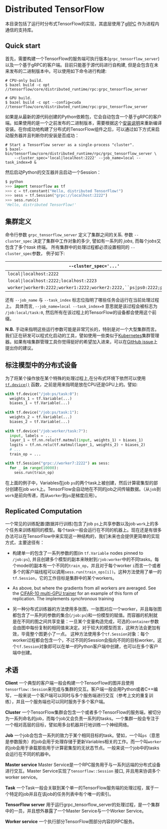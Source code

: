 
# Distributed TensorFlow

本目录包括了运行时分布式TensorFlow的实现，其底层使用了[gRPC](http://grpc.io) 作为进程内通信的支持库。

## Quick start

首先，需要构建一个TensorFlow的服务端可执行版本(`grpc_tensorflow_server`) 以及一个基于gRPC的客户端。目前只能基于源代码进行自构建, 但是会包含在未来发布的二进制版本中。可以使用如下命令进行构建:

```shell
# CPU-only build.
$ bazel build -c opt //tensorflow/core/distributed_runtime/rpc:grpc_tensorflow_server

# GPU build.
$ bazel build -c opt --config=cuda //tensorflow/core/distributed_runtime/rpc:grpc_tensorflow_server
```

如果是从最新的源代码创建的Python依赖包，它会自动包含一个基于gRPC的客户端。如果使用的是一个之前发布的二进制版本，需要根据这个[安装说明](https://www.tensorflow.org/versions/master/get_started/os_setup.html#create-the-pip-package-and-install)来重新编译安装。在你成功地构建了分布式的TensorFlow组件之后，可以通过如下方式来启动服务器并且判断你的安装是否成功：

```shell
# Start a TensorFlow server as a single-process "cluster".
$ bazel-bin/tensorflow/core/distributed_runtime/rpc/grpc_tensorflow_server \
    --cluster_spec='local|localhost:2222' --job_name=local --task_index=0 &
```

然后启动Python的交互器并且启动一个Session：

```python
$ python
>>> import tensorflow as tf
>>> c = tf.constant("Hello, distributed TensorFlow!")
>>> sess = tf.Session("grpc://localhost:2222")
>>> sess.run(c)
'Hello, distributed TensorFlow!'
```

## 集群定义

命令行参数 `grpc_tensorflow_server` 定义了集群之间的关系. 参数 `--cluster_spec` 决定了集群中工作对象的多少, 譬如有一系列的 *jobs*, 而每个*jobs*又包含了多个*task* 终端。 所有集群中的处理过程都必须设置相同的 `--cluster_spec`参数， 例子如下:

| `--cluster_spec='...'`                   | Available tasks                          |
| ---------------------------------------- | ---------------------------------------- |
| `local\|localhost:2222`                  | `/job:local/task:0`                      |
| `local\|localhost:2222;localhost:2223`   | `/job:local/task:0``/job:local/task:1`   |
| `worker\|worker0:2222;worker1:2222;worker2:2222,``ps\|ps0:2222;ps1:2222` | `/job:worker/task:0``/job:worker/task:1``/job:worker/task:2``/job:ps/task:0``/job:ps/task:1` |

还有 `--job_name` 与 `--task_index` 标志位指明了哪些任务会运行在当前处理过程上。 具体而言,
`--job_name=local --task_index=0` 意思就是该过程会被标志为
`/job:local/task:0`, 然后所有在该过程上的TensorFlow的设备都会使用这个前缀。

**N.B.** 
手动来指明这些运行参数可能是非常冗长的，特别是对一个大型集群而言。我们正在研发可以程式化启动的工具，譬如使用一些类似于[Kubernetes](http://kubernetes.io)集群管理器。如果有啥集群管理工具你觉得挺好的希望加入进来，可以在[GitHub issue](https://github.com/tensorflow/tensorflow/issues)上提出你的建议。

## 标注模型中的分布式设备

为了将某个操作放在某个特殊的处理过程上,在分布式环境下依然可以使用
[`tf.device()`](https://www.tensorflow.org/versions/master/api_docs/python/framework.html#device)
函数，之前是用来指明是放在CPU还是GPU上的。譬如:

```python
with tf.device("/job:ps/task:0"):
  weights_1 = tf.Variable(...)
  biases_1 = tf.Variable(...)
  
with tf.device("/job:ps/task:1"):
  weights_2 = tf.Variable(...)
  biases_2 = tf.Variable(...)
  
with tf.device("/job:worker/task:7"):
  input, labels = ...
  layer_1 = tf.nn.relu(tf.matmul(input, weights_1) + biases_1)
  logits = tf.nn.relu(tf.matmul(layer_1, weights_2) + biases_2)
  # ...
  train_op = ...

with tf.Session("grpc://worker7:2222") as sess:
  for _ in range(10000):
    sess.run(train_op)
```
在上面的例子中，Variables在job `ps`的两个task上被创建，然后计算密集型的部分创建在job `work`上。TensorFlow会自动地在不同的job之间传输数据。（从`job`到`work`是前向传递，而从`worker`到`ps`是梯度应用）。


## Replicated Computation
一个常见的训练配置(数据并行训练)包含了job `ps`上共享参数以及job `work`上的多个任务来训练相同的模型。每个task一般会运行在不同的机器上。现在还是有很多办法可以在TensorFlow中来实现这一种结构的，我们未来也会提供更简单的实现方式，主要途径有：

* 构建单一的包含了一系列参数的图(in `tf.Variable` nodes pinned to `/job:ps`), 并且创建多个模型的副本来映射到`/job:worker`中的不同tasks。每个model的副本有一个不同的`train_op`，并且对于每个worker `i`而言一个或者多个的客户端线程可以调用`sess.run(train_ops[i])`。这种方法使用了单一的`tf.Session`，它的工作目标是集群中的某个workers。
  
  
* As above, but where the gradients from all workers are averaged. See the
  [CIFAR-10 multi-GPU trainer](https://www.tensorflow.org/code/tensorflow/models/image/cifar10/cifar10_multi_gpu_train.py)
  for an example of this form of replication. The implements *synchronous* training
  
* 另一种分布式训练器的方法使用多张图，一张图对应一个worker，并且每张图都包含了一系列的参数的集合(`/job:ps`)和一份模型的赋值。而容器的机制就是在不同的图之间共享变量：一旦某个变量构造完成，可选的`container`参数会由图中每份复制的相同值来决定。对于较大的模型而言，这种方法会更加有效，毕竟整个图更小了一点。
这种方法使用多个`tf.Session`对象：每个worker过程都会包含一个，不过不同的Session会指向不同的目标worker。这个`tf.Session`对象即可以在单一的Python客户端中创建，也可以在多个客户端中创建。

## 术语

**Client**
一个典型的客户端一般会构建一个TensorFlow的图并且使用`tensorflow::Session`来完成与集群的交互。客户端一般会用Python或者C++编写，一般来说一个客户端可以同时与多个服务端进行交互（参考上文的重复训练），并且一个服务端也可以同时服务于多个客户端。

**Cluster**
一个TensorFlow集群会包含一个或者多个TensorFlow的服务端，被切分为一系列命名的job，而每个job又会负责一系列的tasks。一个集群一般会专注于一个相对高层的目标，譬如用多台机器并行地训练一个神经网络。

**Job**
一个job会包含一系列的致力于某个相同目标的task。譬如，一个叫`ps`（意思是参数服务）的job会用于处理存储于更新Variables相关的工作。而一个叫`worker`的job会用于承载那些用于计算密集型的无状态节点。一般来说一个job中的tasks会运行在不同的机器中。


**Master service**
Master Service是一个RPC服务用于与一系列远端的分布式设备进行交互。Master Service实现了`tensorflow::Session` 接口, 并且用来协调多个worker service。

**Task**
一个Task一般会关联到某个单一的TensorFlow服务端的处理过程，属于一个特定的job并且在该job的任务列表中有个唯一的索引。

**TensorFlow server**
用于运行grpc_tensorflow_server的处理过程，是一个集群中的一员，并且想外暴露了一个Master Service与一个Worker Service。

**Worker service**
一个执行部分TensorFlow图部分内容的RPC服务。

